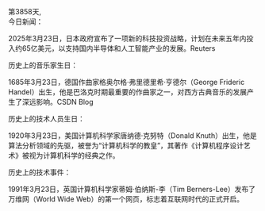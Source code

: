 第3858天,  
今日新闻：

2025年3月23日，日本政府宣布了一项新的科技投资战略，计划在未来五年内投入约65亿美元，以支持国内半导体和人工智能产业的发展。 ​
Reuters

历史上的音乐家生日：

1685年3月23日，德国作曲家格奥尔格·弗里德里希·亨德尔（George Frideric Handel）出生，他是巴洛克时期最重要的作曲家之一，对西方古典音乐的发展产生了深远影响。​
CSDN Blog

历史上的技术人员生日：

1920年3月23日，美国计算机科学家唐纳德·克努特（Donald Knuth）出生，他是算法分析领域的先驱，被誉为“计算机科学的教皇”，其著作《计算机程序设计艺术》被视为计算机科学的经典之作。​

历史上的技术事件：

1991年3月23日，英国计算机科学家蒂姆·伯纳斯-李（Tim Berners-Lee）发布了万维网（World Wide Web）的第一个网页，标志着互联网时代的正式开启。
